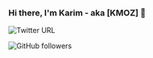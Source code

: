
### Hi there, I'm Karim - aka [KMOZ] 👋 

![Twitter URL](https://img.shields.io/twitter/url?label=niceblueman&style=social&url=https%3A%2F%2Ftwitter.com%2Fniceblueman)

![GitHub followers](https://img.shields.io/github/followers/KM8Oz?style=social)
